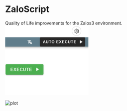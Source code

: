 # ZaloScript
Quality of Life improvements for the Zalos3 environment. 
![Alt text][def]

[def]: Images/Telegramtracer/Autoexecute.png
![plot][def2]

[def2]: MariuszKrupinski/ZaloScript/Images/TelegramTracer/Autoexecute.png